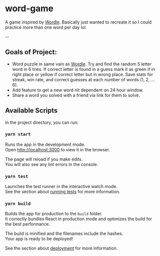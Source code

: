 # word-game

A game inspired by [Wordle](https://www.powerlanguage.co.uk/wordle/). Basically just wanted to recreate it so I could practice more than one word per day lol.

--

## Goals of Project:

- Word puzzle in same vain as [Wordle](https://www.powerlanguage.co.uk/wordle/). Try and find the random 5 letter word in 6 tries. If correct letter is found in a guess mark it as green if in right place or yellow if correct letter but in wrong place. Save stats for streak, win rate, and correct guesses at each number of words (1, 2, ... 6).
- Add feature to get a new word nit dependent on 24 hour window.
- Share a word you solved with a friend via link for them to solve.

## Available Scripts

In the project directory, you can run:

### `yarn start`

Runs the app in the development mode.\
Open [http://localhost:3000](http://localhost:3000) to view it in the browser.

The page will reload if you make edits.\
You will also see any lint errors in the console.

### `yarn test`

Launches the test runner in the interactive watch mode.\
See the section about [running tests](https://facebook.github.io/create-react-app/docs/running-tests) for more information.

### `yarn build`

Builds the app for production to the `build` folder.\
It correctly bundles React in production mode and optimizes the build for the best performance.

The build is minified and the filenames include the hashes.\
Your app is ready to be deployed!

See the section about [deployment](https://facebook.github.io/create-react-app/docs/deployment) for more information.
